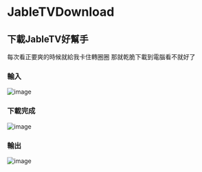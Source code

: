 # JableTVDownload

## 下載JableTV好幫手

每次看正要爽的時候就給我卡住轉圈圈 
那就乾脆下載到電腦看不就好了

### 輸入
![image](https://github.com/hcjohn463/JableDownload/blob/main/img/input.PNG)

### 下載完成

![image](https://github.com/hcjohn463/JableDownload/blob/main/img/finish.PNG)

### 輸出

![image](https://github.com/hcjohn463/JableDownload/blob/main/img/output.PNG)
